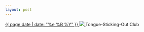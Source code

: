 ```yaml
---
layout: post
---
```


<p>
  <a href="/52">
    <time>{{ page.date | date: "%e %B %Y" }}</time>
    <img src="{{ site.assets_url }}/52.jpg">
  </a>
  Tongue-Sticking-Out Club
</p>
